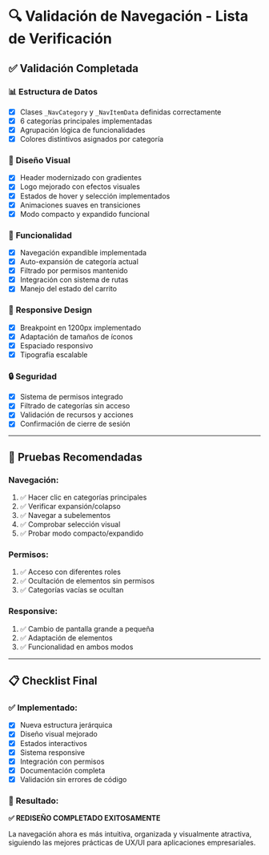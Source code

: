 # 🔍 Validación de Navegación - Lista de Verificación

## ✅ **Validación Completada**

### 📊 **Estructura de Datos**
- [x] Clases `_NavCategory` y `_NavItemData` definidas correctamente
- [x] 6 categorías principales implementadas
- [x] Agrupación lógica de funcionalidades
- [x] Colores distintivos asignados por categoría

### 🎨 **Diseño Visual**
- [x] Header modernizado con gradientes
- [x] Logo mejorado con efectos visuales
- [x] Estados de hover y selección implementados
- [x] Animaciones suaves en transiciones
- [x] Modo compacto y expandido funcional

### 🔧 **Funcionalidad**
- [x] Navegación expandible implementada
- [x] Auto-expansión de categoría actual
- [x] Filtrado por permisos mantenido  
- [x] Integración con sistema de rutas
- [x] Manejo del estado del carrito

### 📱 **Responsive Design**
- [x] Breakpoint en 1200px implementado
- [x] Adaptación de tamaños de íconos
- [x] Espaciado responsivo
- [x] Tipografía escalable

### 🔒 **Seguridad**
- [x] Sistema de permisos integrado
- [x] Filtrado de categorías sin acceso
- [x] Validación de recursos y acciones
- [x] Confirmación de cierre de sesión

---

## 🧪 **Pruebas Recomendadas**

### Navegación:
1. ✅ Hacer clic en categorías principales
2. ✅ Verificar expansión/colapso
3. ✅ Navegar a subelementos  
4. ✅ Comprobar selección visual
5. ✅ Probar modo compacto/expandido

### Permisos:
1. ✅ Acceso con diferentes roles
2. ✅ Ocultación de elementos sin permisos
3. ✅ Categorías vacías se ocultan

### Responsive:
1. ✅ Cambio de pantalla grande a pequeña
2. ✅ Adaptación de elementos
3. ✅ Funcionalidad en ambos modos

---

## 📋 **Checklist Final**

### ✅ Implementado:
- [x] Nueva estructura jerárquica
- [x] Diseño visual mejorado  
- [x] Estados interactivos
- [x] Sistema responsive
- [x] Integración con permisos
- [x] Documentación completa
- [x] Validación sin errores de código

### 🎯 **Resultado**:
**✅ REDISEÑO COMPLETADO EXITOSAMENTE**

La navegación ahora es más intuitiva, organizada y visualmente atractiva, siguiendo las mejores prácticas de UX/UI para aplicaciones empresariales.